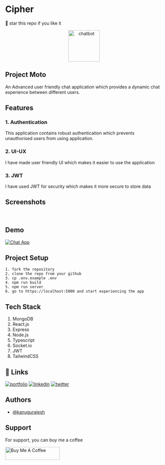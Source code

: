# Cipher

🌟 star this repo if you like it

<div align="center">
  <img src="https://github.com/kanugurajesh/Anonymous-Advanced-Chat-App/assets/77529419/78104bac-7dd7-4c46-85b6-e994b7dde92a" alt="chatbot" width=100 height=100 />
</div>

## Project Moto

An Advanced user friendly chat application which provides a dynamic chat experience between different users.

## Features

### 1. Authentication
This application contains robust authentication which prevents unauthorised users from using application.

### 2. UI-UX
I have made user friendly UI which makes it easier to use the application

### 3. JWT
I have used JWT for security which makes it more secure to store data

## Screenshots

<img src="https://github.com/kanugurajesh/Anonymous-Advanced-Chat-App/assets/77529419/594714bb-8e56-4397-8fdb-d2de25f1b559" alt="" />

<img src="https://github.com/kanugurajesh/Anonymous-Advanced-Chat-App/assets/77529419/5a9efd3b-a9a0-4b0a-a7a9-d9a2b78a4a85" alt="" />

<img src="https://github.com/kanugurajesh/Anonymous-Advanced-Chat-App/assets/77529419/a6ba5ff4-d6d6-4a8f-9b7c-64b3447140d0" alt="" />

<img src="https://github.com/kanugurajesh/Anonymous-Advanced-Chat-App/assets/77529419/f33d37bd-e556-417b-9fdb-2c38e068eef2" alt="" />

<img src="https://github.com/kanugurajesh/Anonymous-Advanced-Chat-App/assets/77529419/e2a9a1d7-29a6-46e9-9be5-6a32eef042e9" alt="" />

## Demo

[![Chat App](https://img.youtube.com/vi/yyHgVMsCPHU/0.jpg)](https://www.youtube.com/watch?v=yyHgVMsCPHU)

## Project Setup

```
1. fork the repository
2. clone the repo from your github
3. cp .env.example .env
4. npm run build
5. npm run server
6. go to https://localhost:5000 and start experiencing the app
```

## Tech Stack

1. MongoDB
2. React.js
3. Express
4. Node.js
5. Typescript
6. Socket.io
7. JWT
8. TailwindCSS

## 🔗 Links
[![portfolio](https://img.shields.io/badge/my_portfolio-000?style=for-the-badge&logo=ko-fi&logoColor=white)](https://rajeshportfolio.me/)
[![linkedin](https://img.shields.io/badge/linkedin-0A66C2?style=for-the-badge&logo=linkedin&logoColor=white)](https://www.linkedin.com/in/rajesh-kanugu-aba8a3254/)
[![twitter](https://img.shields.io/badge/twitter-1DA1F2?style=for-the-badge&logo=twitter&logoColor=white)](https://twitter.com/exploringengin1)
  
## Authors

- [@kanugurajesh](https://github.com/kanugurajesh)

## Support

For support, you can buy me a coffee

<a href="https://www.buymeacoffee.com/kanugurajen" target="_blank"><img src="https://cdn.buymeacoffee.com/buttons/default-orange.png" alt="Buy Me A Coffee" height="41" width="174"></a>
